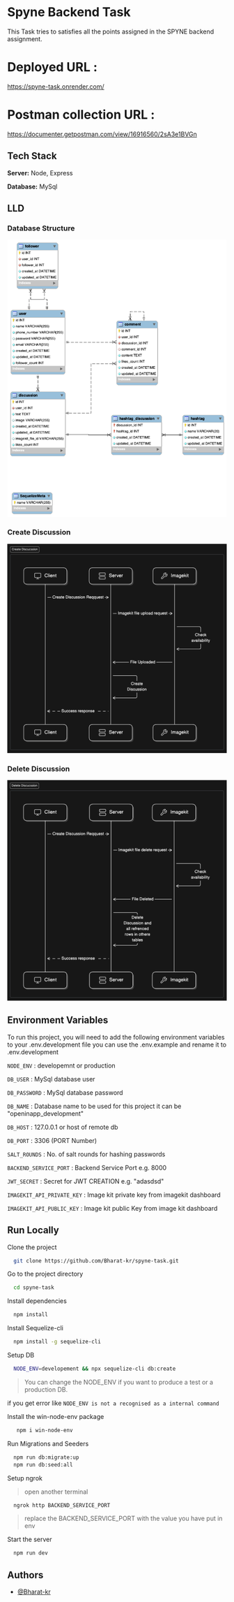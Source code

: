 # Spyne Backend Task

This Task tries to satisfies all the points assigned in the SPYNE backend assignment.

# Deployed URL : 
https://spyne-task.onrender.com/

# Postman collection URL :
https://documenter.getpostman.com/view/16916560/2sA3e1BVGn

## Tech Stack

**Server:** Node, Express

**Database:** MySql

## LLD

### Database Structure
![Database Structure](./assests/db_structure.png)

### Create Discussion
![Database Structure](./assests/create_discussion_lld.png)

### Delete Discussion
![Database Structure](./assests/delete_discussion_lld.png)


## Environment Variables

To run this project, you will need to add the following environment variables to your .env.development file you can use the .env.example and rename it to .env.development

`NODE_ENV` : developemnt or production

`DB_USER` : MySql database user

`DB_PASSWORD` : MySql database password

`DB_NAME` : Database name to be used for this project it can be "openinapp_development"

`DB_HOST` : 127.0.0.1 or host of remote db

`DB_PORT` : 3306 (PORT Number)

`SALT_ROUNDS` : No. of salt rounds for hashing passwords

`BACKEND_SERVICE_PORT` : Backend Service Port e.g. 8000

`JWT_SECRET` : Secret for JWT CREATION e.g. "adasdsd"

`IMAGEKIT_API_PRIVATE_KEY` : Image kit private key from imagekit dashboard

`IMAGEKIT_API_PUBLIC_KEY` : Image kit public Key from image kit dashboard

## Run Locally

Clone the project

```bash
  git clone https://github.com/Bharat-kr/spyne-task.git
```

Go to the project directory

```bash
  cd spyne-task
```

Install dependencies

```bash
  npm install
```

Install Sequelize-cli

```bash
  npm install -g sequelize-cli
```

Setup DB

```bash
  NODE_ENV=developement && npx sequelize-cli db:create
```

> You can change the NODE_ENV if you want to produce a test or a production DB.

if you get error like `NODE_ENV is not a recognised as a internal command`

Install the win-node-env package

```bash
   npm i win-node-env
```

Run Migrations and Seeders

```bash
  npm run db:migrate:up
  npm run db:seed:all
```

Setup ngrok

> open another terminal

```bash
  ngrok http BACKEND_SERVICE_PORT
```

> replace the BACKEND_SERVICE_PORT with the value you have put in env

Start the server

```bash
  npm run dev
```

## Authors

- [@Bharat-kr](https://www.github.com/Bharat-kr)
